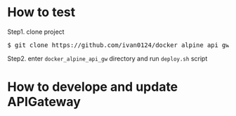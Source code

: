 # How to test
Step1. clone project
<pre>
$ git clone https://github.com/ivan0124/docker_alpine_api_gw.git
</pre>

Step2. enter `docker_alpine_api_gw` directory and run `deploy.sh` script

# How to develope and update APIGateway
